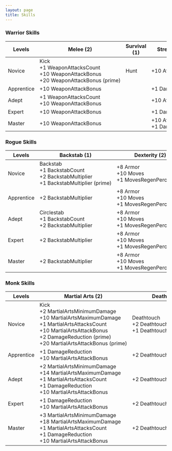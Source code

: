 ```yaml
---
layout: page
title: Skills
---
```

### Warrior Skills

Levels|Melee (2)|Survival (1)|Strength (2)
------|---------|------------|------------
Novice|Kick<br>+1&nbsp;WeaponAttacksCount<br>+10&nbsp;WeaponAttackBonus<br>+20&nbsp;WeaponAttackBonus&nbsp;(prime)|Hunt|+10&nbsp;AttackBonus
Apprentice|+10&nbsp;WeaponAttackBonus||+1&nbsp;Damage
Adept|+1&nbsp;WeaponAttacksCount<br>+10&nbsp;WeaponAttackBonus||+10&nbsp;AttackBonus
Expert|+10&nbsp;WeaponAttackBonus||+1&nbsp;Damage
Master|+10&nbsp;WeaponAttackBonus||+10&nbsp;AttackBonus<br>+1&nbsp;Damage

### Rogue Skills

Levels|Backstab (1)|Dexterity (2)
------|------------|-------------
Novice|Backstab<br>+1&nbsp;BackstabCount<br>+2&nbsp;BackstabMultiplier<br>+1&nbsp;BackstabMultiplier&nbsp;(prime)|+8&nbsp;Armor<br>+10&nbsp;Moves<br>+1&nbsp;MovesRegenPercentage
Apprentice|+2&nbsp;BackstabMultiplier|+8&nbsp;Armor<br>+10&nbsp;Moves<br>+1&nbsp;MovesRegenPercentage
Adept|Circlestab<br>+1&nbsp;BackstabCount<br>+2&nbsp;BackstabMultiplier|+8&nbsp;Armor<br>+10&nbsp;Moves<br>+1&nbsp;MovesRegenPercentage
Expert|+2&nbsp;BackstabMultiplier|+8&nbsp;Armor<br>+10&nbsp;Moves<br>+1&nbsp;MovesRegenPercentage
Master|+2&nbsp;BackstabMultiplier|+8&nbsp;Armor<br>+10&nbsp;Moves<br>+1&nbsp;MovesRegenPercentage

### Monk Skills

Levels|Martial Arts (2)|Deathtouch (1)|Constitution (2)
------|----------------|--------------|----------------
Novice|Kick<br>+2&nbsp;MartialArtsMinimumDamage<br>+10&nbsp;MartialArtsMaximumDamage<br>+1&nbsp;MartialArtsAttacksCount<br>+10&nbsp;MartialArtsAttackBonus<br>+2&nbsp;DamageReduction&nbsp;(prime)<br>+20&nbsp;MartialArtsAttackBonus&nbsp;(prime)|Deathtouch<br>+2&nbsp;DeathtouchMultiplier<br>+1&nbsp;DeathtouchMultiplier&nbsp;(prime)|+20&nbsp;Hitpoints<br>+1&nbsp;HpRegenPercentage
Apprentice|+1&nbsp;DamageReduction<br>+10&nbsp;MartialArtsAttackBonus|+2&nbsp;DeathtouchMultiplier|+20&nbsp;Hitpoints<br>+1&nbsp;HpRegenPercentage
Adept|+2&nbsp;MartialArtsMinimumDamage<br>+14&nbsp;MartialArtsMaximumDamage<br>+1&nbsp;MartialArtsAttacksCount<br>+1&nbsp;DamageReduction<br>+10&nbsp;MartialArtsAttackBonus|+2&nbsp;DeathtouchMultiplier|+20&nbsp;Hitpoints<br>+1&nbsp;HpRegenPercentage
Expert|+1&nbsp;DamageReduction<br>+10&nbsp;MartialArtsAttackBonus|+2&nbsp;DeathtouchMultiplier|+20&nbsp;Hitpoints<br>+1&nbsp;HpRegenPercentage
Master|+3&nbsp;MartialArtsMinimumDamage<br>+18&nbsp;MartialArtsMaximumDamage<br>+1&nbsp;MartialArtsAttacksCount<br>+1&nbsp;DamageReduction<br>+10&nbsp;MartialArtsAttackBonus|+2&nbsp;DeathtouchMultiplier|+20&nbsp;Hitpoints<br>+1&nbsp;HpRegenPercentage
